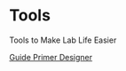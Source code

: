 # Tools
Tools to Make Lab Life Easier


[Guide Primer Designer](https://colab.research.google.com/github/birolcabukusta/Tools/guide_primer_designer.ipynb)
